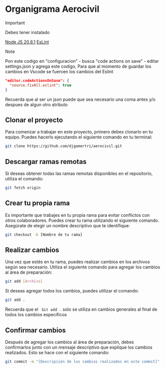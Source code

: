# Organigrama Aerocivil

> [!IMPORTANT]
>
> Debes tener instalado
>
>[Node JS 20.8.1](https://nodejs.org/dist/v20.8.1/node-v20.8.1-x64.msi)
>[EsLint](https://marketplace.visualstudio.com/items?itemName=dbaeumer.vscode-eslint)

> [!NOTE]
> 
> Pon este codigo en "configuracion" - busca "code actions on save" - editar settings.json y agrega este codigo, Para que al momento de guardar los cambios en Vscode se fuercen los cambios del Eslint
>
>```json
> "editor.codeActionsOnSave": {
>   "source.fixAll.eslint": true
> }
>```
>
>Recuerda que al ser un json puede que sea necesario una coma antes y/o despues de algun otro atributo 
>


## Clonar el proyecto

Para comenzar a trabajar en este proyecto, primero debes clonarlo en tu equipo. Puedes hacerlo ejecutando el siguiente comando en tu terminal:

```bash
git clone https://github.com/djgamertri/aerocivil.git
```

## Descargar ramas remotas

Si deseas obtener todas las ramas remotas disponibles en el repositorio, utiliza el comando:

```bash
git fetch origin
```
## Crear tu propia rama

Es importante que trabajes en tu propia rama para evitar conflictos con otros colaboradores. Puedes crear tu rama utilizando el siguiente comando. Asegúrate de elegir un nombre descriptivo que te identifique:

```bash
git checkout -b [Nombre de tu rama]
```
## Realizar cambios

Una vez que estés en tu rama, puedes realizar cambios en los archivos según sea necesario. Utiliza el siguiente comando para agregar los cambios al área de preparación:

```bash
git add [Archivo]
```

Si deseas agregar todos los cambios, puedes utilizar el comando:

```bash
git add .
```

Recuerda que el ``` Git add .``` solo se utiliza en cambios generales al final de todos los cambios especificos

## Confirmar cambios

Después de agregar los cambios al área de preparación, debes confirmarlos junto con un mensaje descriptivo que explique los cambios realizados. Esto se hace con el siguiente comando:

```bash
git commit -m "[Descripción de los cambios realizados en este commit]"
```
